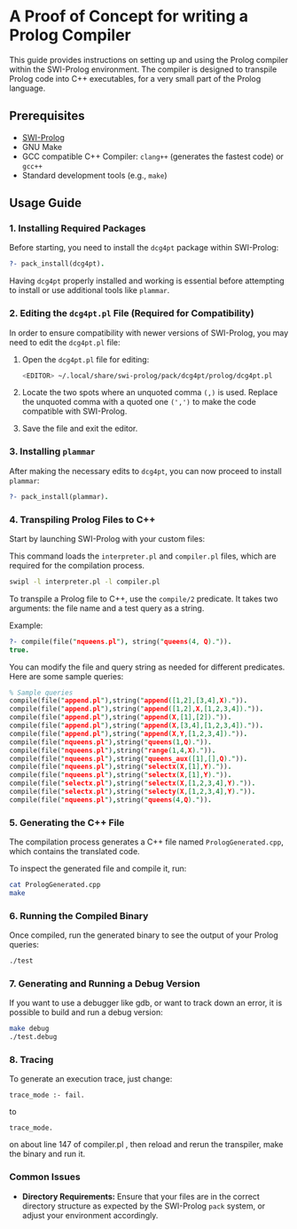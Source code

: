 # A Proof of Concept for writing a Prolog Compiler

This guide provides instructions on setting up and using the Prolog compiler within the SWI-Prolog environment. The compiler is designed to transpile Prolog code into C++ executables, for a very small part of the Prolog language.

## Prerequisites

- [SWI-Prolog](https://www.swi-prolog.org/)
- GNU Make
- GCC compatible C++ Compiler: `clang++` (generates the fastest code) or `gcc++`
- Standard development tools (e.g., `make`)

## Usage Guide

### 1. Installing Required Packages

Before starting, you need to install the `dcg4pt` package within SWI-Prolog:

```prolog
?- pack_install(dcg4pt).
```

Having `dcg4pt` properly installed and working is essential before attempting to install or use additional tools like `plammar`.

### 2. Editing the `dcg4pt.pl` File (Required for Compatibility)

In order to ensure compatibility with newer versions of SWI-Prolog, you may need to edit the `dcg4pt.pl` file:

1. Open the `dcg4pt.pl` file for editing:

   ```bash
   <EDITOR> ~/.local/share/swi-prolog/pack/dcg4pt/prolog/dcg4pt.pl
   ```

2. Locate the two spots where an unquoted comma `(,)` is used. Replace the unquoted comma with a quoted one `(',')` to make the code compatible with SWI-Prolog.

3. Save the file and exit the editor.

### 3. Installing `plammar`

After making the necessary edits to `dcg4pt`, you can now proceed to install `plammar`:

```prolog
?- pack_install(plammar).
```

### 4. Transpiling Prolog Files to C++

Start by launching SWI-Prolog with your custom files:

This command loads the `interpreter.pl` and `compiler.pl` files, which are required for the compilation process.

```bash
swipl -l interpreter.pl -l compiler.pl
```

To transpile a Prolog file to C++, use the `compile/2` predicate. It takes two arguments: the file name and a test query as a string.

Example:

```prolog
?- compile(file("nqueens.pl"), string("queens(4, Q).")).
true.
```

You can modify the file and query string as needed for different predicates. Here are some sample queries:

```prolog
% Sample queries
compile(file("append.pl"),string("append([1,2],[3,4],X).")).
compile(file("append.pl"),string("append([1,2],X,[1,2,3,4]).")).
compile(file("append.pl"),string("append(X,[1],[2]).")).
compile(file("append.pl"),string("append(X,[3,4],[1,2,3,4]).")).
compile(file("append.pl"),string("append(X,Y,[1,2,3,4]).")).
compile(file("nqueens.pl"),string("queens(1,Q).")).
compile(file("nqueens.pl"),string("range(1,4,X).")).
compile(file("nqueens.pl"),string("queens_aux([1],[],Q).")).
compile(file("nqueens.pl"),string("selectx(X,[1],Y).")).
compile(file("nqueens.pl"),string("selectx(X,[1],Y).")).
compile(file("selectx.pl"),string("selectx(X,[1,2,3,4],Y).")).
compile(file("selectx.pl"),string("selecty(X,[1,2,3,4],Y).")).
compile(file("nqueens.pl"),string("queens(4,Q).")).

```

### 5. Generating the C++ File

The compilation process generates a C++ file named `PrologGenerated.cpp`, which contains the translated code.

To inspect the generated file and compile it, run:

```bash
cat PrologGenerated.cpp
make
```

### 6. Running the Compiled Binary

Once compiled, run the generated binary to see the output of your Prolog queries:

```bash
./test
```

### 7. Generating and Running a Debug Version

If you want to use a debugger like gdb, or want to track down an error, it is possible to build and run a debug version:

```bash
make debug
./test.debug
```

### 8. Tracing

To generate an execution trace, just change:

```
trace_mode :- fail.
```

to

```
trace_mode.
```

on about line 147 of compiler.pl , then reload and rerun the transpiler, make the binary and run it.

### Common Issues

- **Directory Requirements:** Ensure that your files are in the correct directory structure as expected by the SWI-Prolog `pack` system, or adjust your environment accordingly.
